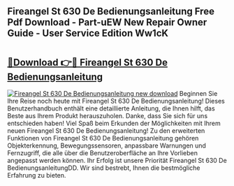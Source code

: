 ## Fireangel St 630 De Bedienungsanleitung Free Pdf Download - Part-uEW New Repair Owner Guide - User Service Edition Ww1cK

# <h2><a href="http://df2ne2u.blite.top/?on=Fireangel+St+630+De+Bedienungsanleitung">🔗Download 👉🔴 Fireangel St 630 De Bedienungsanleitung</a></h2>

[![Fireangel St 630 De Bedienungsanleitung new download](https://i.imgur.com/lujVjoI.png)](http://df2ne2u.blite.top/?on=Fireangel+St+630+De+Bedienungsanleitung)
Beginnen Sie Ihre Reise noch heute mit Fireangel St 630 De Bedienungsanleitung! Dieses Benutzerhandbuch enthält eine detaillierte Anleitung, die Ihnen hilft, das Beste aus Ihrem Produkt herauszuholen. Danke, dass Sie sich für uns entschieden haben! Viel Spaß beim Erkunden der Möglichkeiten mit Ihrem neuen Fireangel St 630 De Bedienungsanleitung! Zu den erweiterten Funktionen von Fireangel St 630 De Bedienungsanleitung gehören Objekterkennung, Bewegungssensoren, anpassbare Warnungen und Fernzugriff, die alle über die Benutzeroberfläche an Ihre Vorlieben angepasst werden können. Ihr Erfolg ist unsere Priorität Fireangel St 630 De BedienungsanleitungDD. Wir sind bestrebt, Ihnen die bestmögliche Erfahrung zu bieten.
